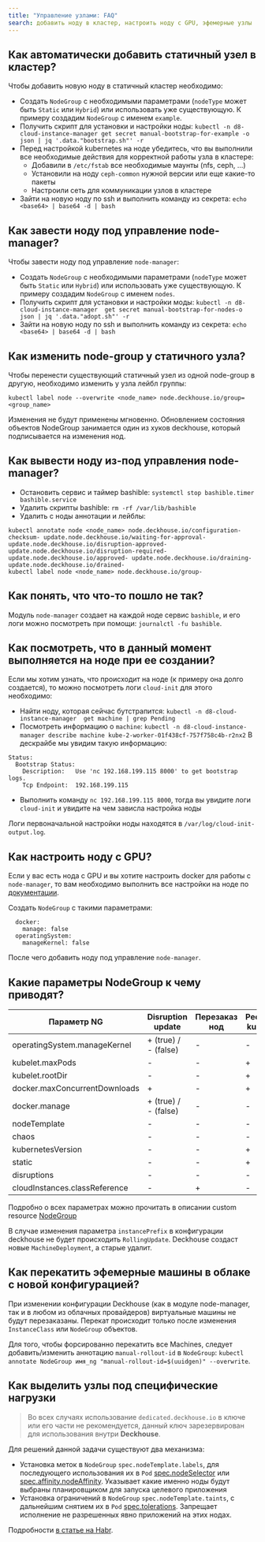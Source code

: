```yaml
---
title: "Управление узлами: FAQ"
search: добавить ноду в кластер, настроить ноду с GPU, эфемерные узлы
---
```


## Как автоматически добавить статичный узел в кластер?

Чтобы добавить новую ноду в статичный кластер необходимо:
- Создать `NodeGroup` с необходимыми параметрами (`nodeType` может быть `Static` или `Hybrid`) или использовать уже существующую. К примеру создадим `NodeGroup` с именем `example`.
- Получить скрипт для установки и настройки ноды: `kubectl -n d8-cloud-instance-manager get secret manual-bootstrap-for-example -o json | jq '.data."bootstrap.sh"' -r`
- Перед настройкой kubernetes на ноде убедитесь, что вы выполнили все необходимые действия для корректной работы узла в кластере:
  - Добавили в `/etc/fstab` все необходимые маунты (nfs, ceph, ...)
  - Установили на ноду `ceph-common` нужной версии или еще какие-то пакеты
  - Настроили сеть для коммуникации узлов в кластере
- Зайти на новую ноду по ssh и выполнить команду из секрета: `echo <base64> | base64 -d | bash`

## Как завести ноду под управление node-manager?

Чтобы завести ноду под управление `node-manager`:
- Создать `NodeGroup` с необходимыми параметрами (`nodeType` может быть `Static` или `Hybrid`) или использовать уже существующую. К примеру создадим `NodeGroup` с именем `nodes`.
- Получить скрипт для установки и настройки моды: `kubectl -n d8-cloud-instance-manager  get secret manual-bootstrap-for-nodes-o json | jq '.data."adopt.sh"' -r`
- Зайти на новую ноду по ssh и выполнить команду из секрета: `echo <base64> | base64 -d | bash`

## Как изменить node-group у статичного узла?

Чтобы перенести существующий статичный узел из одной node-group в другую, необходимо изменить у узла лейбл группы:
```shell script
kubectl label node --overwrite <node_name> node.deckhouse.io/group=<group_name>
```

Изменения не будут применены мгновенно. Обновлением состояния объектов NodeGroup занимается один из хуков deckhouse, который подписывается на изменения нод.

## Как вывести ноду из-под управления node-manager?

- Остановить сервис и таймер bashible: `systemctl stop bashible.timer bashible.service`
- Удалить скрипты bashible: `rm -rf /var/lib/bashible`
- Удалить с ноды аннотации и лейблы:
```shell script
kubectl annotate node <node_name> node.deckhouse.io/configuration-checksum- update.node.deckhouse.io/waiting-for-approval- update.node.deckhouse.io/disruption-approved- update.node.deckhouse.io/disruption-required- update.node.deckhouse.io/approved- update.node.deckhouse.io/draining- update.node.deckhouse.io/drained-
kubectl label node <node_name> node.deckhouse.io/group-
```

## Как понять, что что-то пошло не так?

Модуль `node-manager` создает на каждой ноде сервис `bashible`, и его логи можно посмотреть при помощи: `journalctl -fu bashible`.

## Как посмотреть, что в данный момент выполняется на ноде при ее создании?

Если мы хотим узнать, что происходит на ноде (к примеру она долго создается), то можно посмотреть логи `cloud-init` для этого необходимо:
- Найти ноду, которая сейчас бутстрапится: `kubectl -n d8-cloud-instance-manager  get machine | grep Pending`
- Посмотреть информацию о `machine`: `kubectl -n d8-cloud-instance-manager describe machine kube-2-worker-01f438cf-757f758c4b-r2nx2`
В дескрайбе мы увидим такую информацию:
```shell script
Status:
  Bootstrap Status:
    Description:   Use 'nc 192.168.199.115 8000' to get bootstrap logs.
    Tcp Endpoint:  192.168.199.115
```
- Выполнить команду `nc 192.168.199.115 8000`, тогда вы увидите логи `cloud-init` и увидите на чем зависла настройка ноды

Логи первоначальной настройки ноды находятся в `/var/log/cloud-init-output.log`.

## Как настроить ноду с GPU?

Если у вас есть нода с GPU и вы хотите настроить docker для работы с `node-manager`, то вам необходимо выполнить все настройки на ноде по [документации](https://github.com/NVIDIA/k8s-device-plugin#quick-start).

Создать `NodeGroup` с такими параметрами:
```shell script
  docker:
    manage: false
  operatingSystem:
    manageKernel: false
```

После чего добавить ноду под управление `node-manager`.

## Какие параметры NodeGroup к чему приводят?

| Параметр NG                   | Disruption update    | Перезаказ нод | Рестарт kubelet |
|-------------------------------|----------------------|---------------|-----------------|
| operatingSystem.manageKernel  | + (true) / - (false) | -             | -               |
| kubelet.maxPods               | -                    | -             | +               |
| kubelet.rootDir               | -                    | -             | +               |
| docker.maxConcurrentDownloads | +                    | -             | +               |
| docker.manage                 | + (true) / - (false) | -             | -               |
| nodeTemplate                  | -                    | -             | -               |
| chaos                         | -                    | -             | -               |
| kubernetesVersion             | -                    | -             | +               |
| static                        | -                    | -             | +               |
| disruptions                   | -                    | -             | -               |
| cloudInstances.classReference | -                    | +             | -               |

Подробно о всех параметрах можно прочитать в описании custom resource [NodeGroup](/modules/040-node-manager/cr.html#nodegroup)

В случае изменения параметра `instancePrefix` в конфигурации deckhouse не будет происходить `RollingUpdate`. Deckhouse создаст новые `MachineDeployment`, а старые удалит.

## Как перекатить эфемерные машины в облаке с новой конфигурацией?

При изменении конфигурации Deckhouse (как в модуле node-manager, так и в любом из облачных провайдеров) виртуальные машины не будут перезаказаны. Перекат происходит только после изменения `InstanceClass` или `NodeGroup` объектов.

Для того, чтобы форсированно перекатить все Machines, следует добавить/изменить аннотацию `manual-rollout-id` в `NodeGroup`: `kubectl annotate NodeGroup имя_ng "manual-rollout-id=$(uuidgen)" --overwrite`.

## Как выделить узлы под специфические нагрузки

> Во всех случаях использование `dedicated.deckhouse.io` в ключе или его части не рекомендуется, данный ключ зарезервирован для использования внутри **Deckhouse**.

Для решений данной задачи существуют два механизма:
- Установка меток в `NodeGroup` `spec.nodeTemplate.labels`, для последующего использования их в `Pod` [spec.nodeSelector](https://kubernetes.io/docs/concepts/scheduling-eviction/assign-pod-node/) или [spec.affinity.nodeAffinity](https://kubernetes.io/docs/concepts/scheduling-eviction/assign-pod-node/#node-affinity). Указывает какие именно ноды будут выбраны планировщиком для запуска целевого приложения
- Установка ограничений в `NodeGroup` `spec.nodeTemplate.taints`, с дальнейшим снятием их в `Pod` [spec.tolerations](https://kubernetes.io/docs/concepts/scheduling-eviction/taint-and-toleration/). Запрещает исполнение не разрешенных явно приложений на этих нодах.

Подробности [в статье на Habr](https://habr.com/ru/company/flant/blog/432748/).
